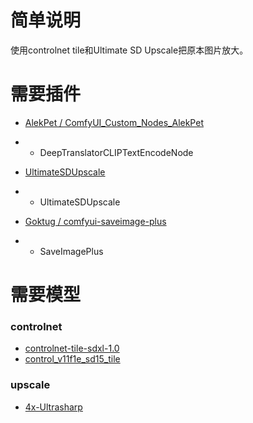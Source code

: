 # 简单说明

使用controlnet tile和Ultimate SD Upscale把原本图片放大。

# 需要插件

- [AlekPet / ComfyUI_Custom_Nodes_AlekPet](https://github.com/AlekPet/ComfyUI_Custom_Nodes_AlekPet)
- - DeepTranslatorCLIPTextEncodeNode

- [UltimateSDUpscale](https://github.com/ssitu/ComfyUI_UltimateSDUpscale)
- - UltimateSDUpscale

- [Goktug / comfyui-saveimage-plus](https://github.com/Goktug/comfyui-saveimage-plus)
- - SaveImagePlus

# 需要模型

### controlnet
- [controlnet-tile-sdxl-1.0](https://huggingface.co/xinsir/controlnet-tile-sdxl-1.0)
- [control_v11f1e_sd15_tile](https://huggingface.co/lllyasviel/control_v11f1e_sd15_tile)

### upscale
- [4x-Ultrasharp](https://huggingface.co/lokCX/4x-Ultrasharp/tree/main)